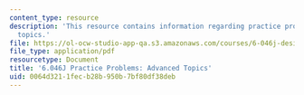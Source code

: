 ```yaml
---
content_type: resource
description: 'This resource contains information regarding practice problems: advanced
  topics.'
file: https://ol-ocw-studio-app-qa.s3.amazonaws.com/courses/6-046j-design-and-analysis-of-algorithms-spring-2012/0064d3211fecb28b950b7bf80df38deb_MIT6_046JS12_prac_adv.pdf
file_type: application/pdf
resourcetype: Document
title: '6.046J Practice Problems: Advanced Topics'
uid: 0064d321-1fec-b28b-950b-7bf80df38deb
---
```

